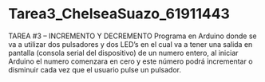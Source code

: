 # Tarea3_ChelseaSuazo_61911443
TAREA #3 – INCREMENTO Y DECREMENTO
Programa en Arduino donde se va a utilizar dos pulsadores y dos LED’s en el cual va a tener
una salida en pantalla (consola serial del dispositivo) de un numero entero, al iniciar Arduino el numero 
comenzara en cero y este número podrá incrementar o disminuir cada vez que el usuario pulse un 
pulsador.
